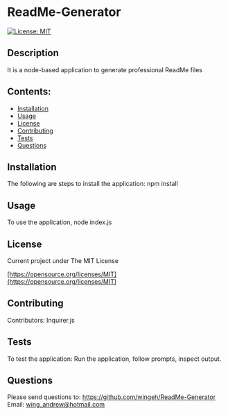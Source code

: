 # ReadMe-Generator
  [![License: MIT](https://img.shields.io/badge/License-MIT-yellow.svg)](https://opensource.org/licenses/MIT)
  ## Description
  It is a node-based application to generate professional ReadMe files
  ## Contents: 
   * [Installation](##Installation)
   * [Usage](##Usage)
   * [License](##License)
   * [Contributing](##Contributing)
   * [Tests](##Tests)
   * [Questions](##Questions)
   
  ## Installation
  The following are steps to install the application: npm install

  ## Usage 
  To use the application, node index.js

  ## License 
  Current project under The MIT License
  
  [https://opensource.org/licenses/MIT](https://opensource.org/licenses/MIT)

  ## Contributing
  Contributors: Inquirer.js

  ## Tests
  To test the application: Run the application, follow prompts, inspect output.
  
  ## Questions
  Please send questions to:
  https://github.com/wingeh/ReadMe-Generator
  Email: wing_andrew@hotmail.com

